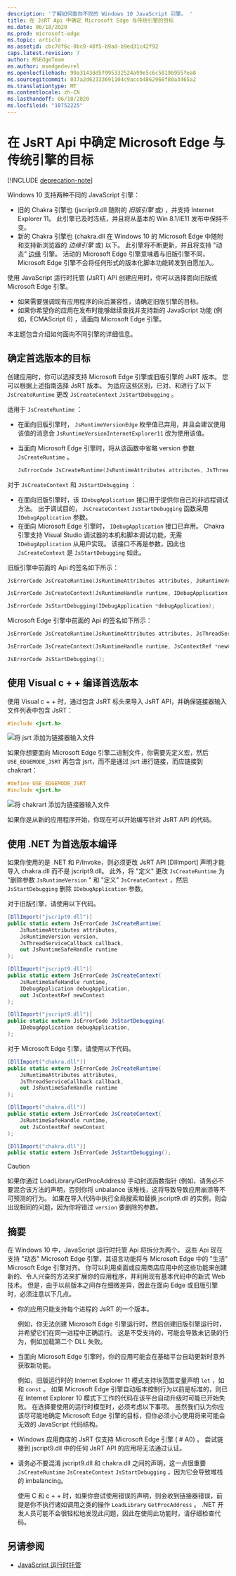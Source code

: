 ```yaml
---
description: '了解如何面向不同的 Windows 10 JavaScript 引擎。 '
title: 在 JsRT Api 中确定 Microsoft Edge 与传统引擎的目标
ms.date: 06/18/2020
ms.prod: microsoft-edge
ms.topic: article
ms.assetid: cbc7df6c-0bc9-48f5-b9ad-b9ed31c42f92
caps.latest.revision: 7
author: MSEdgeTeam
ms.author: msedgedevrel
ms.openlocfilehash: 99a3143dd5f995332524a99e5c6c5019b955fea8
ms.sourcegitcommit: 037a2d62333691104c9accb4862968f80a3465a2
ms.translationtype: MT
ms.contentlocale: zh-CN
ms.lasthandoff: 06/18/2020
ms.locfileid: "10752225"
---
```

# 在 JsRT Api 中确定 Microsoft Edge 与传统引擎的目标  

[!INCLUDE [deprecation-note](../includes/deprecation-note.md)]  

Windows 10 支持两种不同的 JavaScript 引擎：  

*   旧的 Chakra 引擎也 (jscript9.dll 随附的 *旧版引擎* 或) ，并支持 Internet Explorer 11。 此引擎已及时冻结，并且将从基本的 Win 8.1/IE11 发布中保持不变。  
*   新的 Chakra 引擎也 (chakra.dll 在 Windows 10 的 Microsoft Edge 中随附和支持新浏览器的 *边缘引擎* 或) 以下。 此引擎将不断更新，并且将支持 "动态" [边缘](https://blogs.msdn.com/b/ie/archive/2014/11/11/living-on-the-edge-our-next-step-in-interoperability.aspx) 引擎。 活动的 Microsoft Edge 引擎意味着与旧版引擎不同，Microsoft Edge 引擎不会将任何形式的版本化脚本功能转发到自愿加入。  

 使用 JavaScript 运行时托管 (JsRT) API 创建应用时，你可以选择面向旧版或 Microsoft Edge 引擎。  

*   如果需要强调现有应用程序的向后兼容性，请确定旧版引擎的目标。  
*   如果你希望你的应用在发布时能够继续查找并支持新的 JavaScript 功能 (例如，ECMAScript 6) ，请面向 Microsoft Edge 引擎。  

本主题包含介绍如何面向不同引擎的详细信息。  

## 确定首选版本的目标  

创建应用时，你可以选择支持 Microsoft Edge 引擎或旧版引擎的 JsRT 版本。 您可以根据上述指南选择 JsRT 版本。 为适应这些区别，已对、和进行了以下 `JsCreateRuntime` 更改 `JsCreateContext` `JsStartDebugging` 。  

适用于 `JsCreateRuntime` ：  

*   在面向旧版引擎时， `JsRuntimeVersionEdge` 枚举值已弃用，并且会建议使用该值的消息会 `JsRuntimeVersionInternetExplorer11` 改为使用该值。  
*   当面向 Microsoft Edge 引擎时，将从该函数中省略 version 参数 `JsCreateRuntime` 。  
    
    ```cpp
    JsErrorCode JsCreateRuntime(JsRuntimeAttributes attributes, JsThreadServiceCallback callback, _Out_ JsRuntimeHandle* runtime);
    ```  
    
 对于 `JsCreateContext` 和 `JsStartDebugging` ：  

*   在面向旧版引擎时，该 `IDebugApplication` 接口用于提供你自己的非远程调试方法。 出于调试目的， `JsCreateContext` `JsStartDebugging` 函数采用 `IDebugApplication` 参数。  
*   在面向 Microsoft Edge 引擎时， `IDebugApplication` 接口已弃用。 Chakra 引擎支持 Visual Studio 调试器的本机和脚本调试功能，无需 `IDebugApplication` 从用户实现。 该接口不再是参数，因此也 `JsCreateContext` 是 `JsStartDebugging` 如此。  

旧版引擎中前面的 Api 的签名如下所示：  

```cpp
JsErrorCode JsCreateRuntime(JsRuntimeAttributes attributes, JsRuntimeVersion version, JsThreadServiceCallback callback, _Out_ JsRuntimeHandle* runtime);

JsErrorCode JsCreateContext(JsRuntimeHandle runtime, IDebugApplication *debugApplication, JsContextRef *newContext);

JsErrorCode JsStartDebugging(IDebugApplication *debugApplication);
```  

Microsoft Edge 引擎中前面的 Api 的签名如下所示：  

```cpp
JsErrorCode JsCreateRuntime(JsRuntimeAttributes attributes, JsThreadServiceCallback callback, _Out_ JsRuntimeHandle* runtime);

JsErrorCode JsCreateContext(JsRuntimeHandle runtime, JsContextRef *newContext);

JsErrorCode JsStartDebugging();
```  

## 使用 Visual c + + 编译首选版本  

使用 Visual c + + 时，通过包含 JsRT 标头来导入 JsRT API，并确保链接器输入文件列表中包含 JsRT：  

```cpp
#include <jsrt.h>
```  

![将 jsrt 添加为链接器输入文件](../chakra-hosting/media/js-chakra.png "JS_Chakra_")  

如果你想要面向 Microsoft Edge 引擎二进制文件，你需要先定义宏，然后 `USE_EDGEMODE_JSRT` 再包含 jsrt，而不是通过 jsrt 进行链接，而应链接到 chakrart：  

```cpp
#define USE_EDGEMODE_JSRT
#include <jsrt.h>
```  

![将 chakrart 添加为链接器输入文件](../chakra-hosting/media/js-chakra-hosting.png "JS_Chakra_Hosting_")  

如果你是从新的应用程序开始，你现在可以开始编写针对 JsRT API 的代码。  

## 使用 .NET 为首选版本编译  

如果你使用的是 .NET 和 P/Invoke，则必须更改 JsRT API [DllImport] 声明才能导入 chakra.dll 而不是 jscript9.dll。 此外，将 "定义" 更改 `JsCreateRuntime` 为 "删除参数 `JsRuntimeVersion` " 和 "定义" `JsCreateContext` ，然后 `JsStartDebugging` 删除 `IDebugApplication` 参数。  

对于旧版引擎，请使用以下代码。  

```csharp
[DllImport("jscript9.dll")]
public static extern JsErrorCode JsCreateRuntime(
    JsRuntimeAttributes attributes,
    JsRuntimeVersion version,
    JsThreadServiceCallback callback,
    out JsRuntimeSafeHandle runtime
);

[DllImport("jscript9.dll")]
public static extern JsErrorCode JsCreateContext(
    JsRuntimeSafeHandle runtime,
    IDebugApplication debugApplication,
    out JsContextRef newContext
);   

[DllImport("jscript9.dll")]
public static extern JsErrorCode JsStartDebugging(
    IDebugApplication debugApplication,
);
```  

对于 Microsoft Edge 引擎，请使用以下代码。  

```csharp
[DllImport("chakra.dll")]
public static extern JsErrorCode JsCreateRuntime(
    JsRuntimeAttributes attributes,
    JsThreadServiceCallback callback,
    out JsRuntimeSafeHandle runtime
);  

[DllImport("chakra.dll")]
public static extern JsErrorCode JsCreateContext(
    JsRuntimeSafeHandle runtime,
    out JsContextRef newContext
);

[DllImport("chakra.dll")]
public static extern JsErrorCode JsStartDebugging();
```  

> [!CAUTION]
> 如果你通过 LoadLibrary/GetProcAddress) 手动封送函数指针 (例如，请务必不要混合该方法的声明，否则你将 unbalance 该堆栈，这将导致导致应用崩溃等不可预测的行为。 如果在导入代码中执行全局搜索和替换 jscript9.dll 的实例，则会出现相同的问题，因为你将错过 `version` 要删除的参数。  

## 摘要  

在 Windows 10 中，JavaScript 运行时托管 Api 将拆分为两个。 这些 Api 现在支持 "动态" Microsoft Edge 引擎，其语言功能将与 Microsoft Edge 中的 "生活" Microsoft Edge 引擎对齐。 你可以利用桌面或应用商店应用中的这些功能来创建新的、令人兴奋的方法来扩展你的应用程序，并利用现有基本代码中的新式 Web 技术。 但是，由于以前版本之间存在细微差异，因此在面向 Edge 或旧版引擎时，必须注意以下几点。  

*   你的应用只能支持每个进程的 JsRT 的一个版本。  
    
    例如，你无法创建 Microsoft Edge 引擎运行时，然后创建旧版引擎运行时，并希望它们在同一进程中正确运行。 这是不受支持的，可能会导致未记录的行为，例如加载第二个 DLL 失败。  
    
*   当面向 Microsoft Edge 引擎时，你的应用可能会在基础平台自动更新时意外获取新功能。  
    
    例如，旧版运行时的 Internet Explorer 11 模式支持块范围变量声明 `let` ，如和 `const` 。 如果 Microsoft Edge 引擎自动版本控制行为以前是标准的，则已在 Internet Explorer 10 模式下工作的代码在该平台自动升级时可能已开始失败。 在选择要使用的运行时模型时，必须考虑以下事项。 虽然我们认为你应该尽可能地确定 Microsoft Edge 引擎的目标，但你必须小心使用将来可能会无效的 JavaScript 代码结构。  
    
*   Windows 应用商店的 JsRT 仅支持 Microsoft Edge 引擎 ( # A0) 。 尝试链接到 jscript9.dll 中的任何 JsRT API 的应用将无法通过认证。  
*   请务必不要混淆 jscript9.dll 和 chakra.dll 之间的声明，这一点很重要 `JsCreateRuntime` `JsCreateContext` `JsStartDebugging` ，因为它会导致堆栈的 imbalancing。  
    
    使用 C 和 c + + 时，如果你尝试使用错误的声明，则会收到链接器错误，前提是你不执行诸如调用之类的操作 `LoadLibrary` `GetProcAddress` 。 .NET 开发人员可能不会很轻松地发现此问题，因此在使用此功能时，请仔细检查代码。  
    
## 另请参阅  

*   [JavaScript 运行时托管](../javascript-runtime-hosting.md)
 